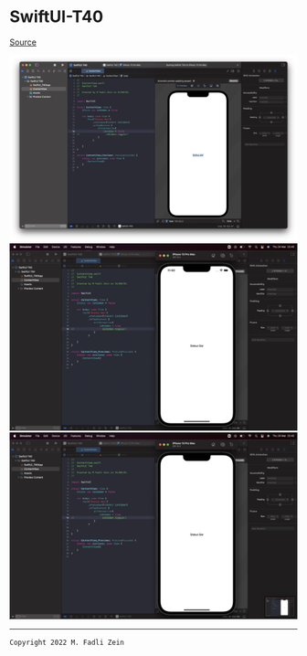 # SwiftUI-T40

[Source](https://designcode.io/swiftui-handbook-hide-status-bar)

<pre>
<img src="preview/example1.png">
<img src="preview/example2.png">
<img src="preview/example3.png">
</pre>

---

```
Copyright 2022 M. Fadli Zein
```

